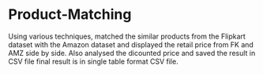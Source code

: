 # Product-Matching
Using various techniques, matched the similar products from the Flipkart dataset with the Amazon dataset and displayed 
the retail price from FK and AMZ side by side. Also analysed the dicounted price and saved the result in CSV file
final result is in single table format CSV file.
